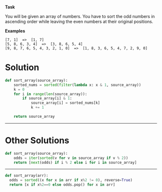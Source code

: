 **Task**

You will be given an array of numbers. You have to sort the odd numbers in ascending order while leaving the even numbers at their original positions.

**Examples**
```
[7, 1]  =>  [1, 7]
[5, 8, 6, 3, 4]  =>  [3, 8, 6, 5, 4]
[9, 8, 7, 6, 5, 4, 3, 2, 1, 0]  =>  [1, 8, 3, 6, 5, 4, 7, 2, 9, 0]
```

# Solution

```python
def sort_array(source_array):
    sorted_nums = sorted(filter(lambda x: x & 1, source_array))
    k = 0
    for i in range(len(source_array)):
        if source_array[i] & 1:
            source_array[i] = sorted_nums[k]
            k += 1
            
    return source_array
```
___
# Other Solutions
```python
def sort_array(source_array):
    odds = iter(sorted(v for v in source_array if v % 2))
    return [next(odds) if i % 2 else i for i in source_array]
```
___
```python
def sort_array(arr):
  odds = sorted((x for x in arr if x%2 != 0), reverse=True)
  return [x if x%2==0 else odds.pop() for x in arr]
```

